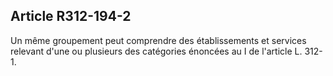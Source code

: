 ## Article R312-194-2

Un même groupement peut comprendre des établissements et services relevant d'une ou plusieurs des
catégories énoncées au I de l'article L. 312-1.

